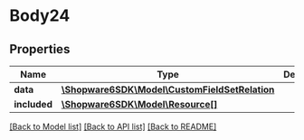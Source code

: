 # Body24

## Properties
Name | Type | Description | Notes
------------ | ------------- | ------------- | -------------
**data** | [**\Shopware6SDK\Model\CustomFieldSetRelation**](CustomFieldSetRelation.md) |  | [optional] 
**included** | [**\Shopware6SDK\Model\Resource[]**](Resource.md) |  | [optional] 

[[Back to Model list]](../../README.md#documentation-for-models) [[Back to API list]](../../README.md#documentation-for-api-endpoints) [[Back to README]](../../README.md)

